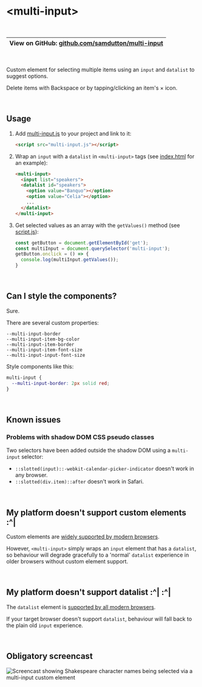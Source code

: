 # &lt;multi-input&gt;

<br>

| View on GitHub: [github.com/samdutton/multi-input](https://github.com/samdutton/multi-input) |
| --- |
  
<br>

Custom element for selecting multiple items using an `input` and `datalist` to suggest options.

Delete items with Backspace or by tapping/clicking an item's × icon.
 
<br>

## Usage

1. Add [multi-input.js](https://glitch.com/edit/#!/multi-input?path=multi-input.js) to your project and link to it: 

    ```html
    <script src="multi-input.js"></script>
    ```

2. Wrap an `input` with a `datalist` in `<multi-input>` tags (see [index.html](https://glitch.com/edit/#!/multi-input?path=index.html:14:0) for an example): 

    ```html
    <multi-input>
      <input list="speakers">
      <datalist id="speakers">
        <option value="Banquo"></option>
        <option value="Celia"></option>
        ...
      </datalist>
    </multi-input>
    ```
 
3. Get selected values as an array with the `getValues()` method (see [script.js](https://glitch.com/edit/#!/multi-input?path=script.js:4:0)):

    ```js
    const getButton = document.getElementById('get');
    const multiInput = document.querySelector('multi-input'); 
    getButton.onclick = () => {
      console.log(multiInput.getValues());
    }
    ```
<br>

## Can I style the components?

Sure. 

There are several custom properties:

```
--multi-input-border
--multi-input-item-bg-color
--multi-input-item-border
--multi-input-item-font-size
--multi-input-input-font-size
```

Style components like this: 

``` css
multi-input {
  --multi-input-border: 2px solid red;
}
```

<br>

    
## Known issues

### Problems with shadow DOM CSS pseudo classes

Two selectors have been added outside the shadow DOM using a `multi-input` selector:

*  `::slotted(input)::-webkit-calendar-picker-indicator` doesn't work in any browser.
*  `::slotted(div.item)::after` doesn't work in Safari.

<br>

## My platform doesn't support custom elements :^|

Custom elements are [widely supported by modern browsers](https://caniuse.com/#search=custom%20elements).

However, `<multi-input>` simply wraps an `input` element that has a `datalist`, so behaviour will degrade gracefully to a 'normal' `datalist` experience in older browsers without custom element support.

<br>
    
## My platform doesn't support datalist :^|&nbsp;:^|

The `datalist` element is [supported by all modern browsers](https://caniuse.com/#feat=datalist).

If your target browser doesn't support `datalist`, behaviour will fall back to the plain old `input` experience.
  
<br>


## Obligatory screencast

<!-- <video src="https://cdn.glitch.com/dda744c5-58a9-4809-897c-68396377983a%2Fmulti-input.mp4?v=1560264823071" autoplay loop>
</video> -->

![Screencast showing Shakespeare character names being selected via a multi-input custom element](https://cdn.glitch.com/dda744c5-58a9-4809-897c-68396377983a%2Fmulti-input.gif?v=1560266060751)

<br>